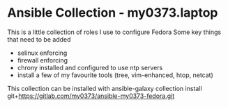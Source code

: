 # Ansible Collection - my0373.laptop

This is a little collection of roles I use to configure Fedora
Some key things that need to be added

* selinux enforcing
* firewall enforcing
* chrony installed and configured to use ntp servers
* install a few of my favourite tools (tree, vim-enhanced, htop, netcat)

This collection can be installed with
    ansible-galaxy collection install  git+https://gitlab.com/my0373/ansible-my0373-fedora.git
